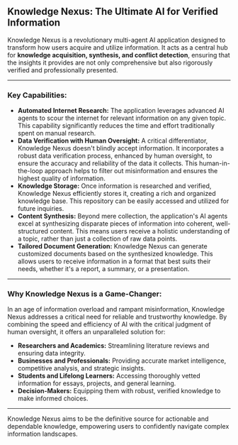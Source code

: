
## Knowledge Nexus: The Ultimate AI for Verified Information

Knowledge Nexus is a revolutionary multi-agent AI application designed to transform how users acquire and utilize information. It acts as a central hub for **knowledge acquisition, synthesis, and conflict detection**, ensuring that the insights it provides are not only comprehensive but also rigorously verified and professionally presented.

---

### Key Capabilities:

* **Automated Internet Research:** The application leverages advanced AI agents to scour the internet for relevant information on any given topic. This capability significantly reduces the time and effort traditionally spent on manual research.
* **Data Verification with Human Oversight:** A critical differentiator, Knowledge Nexus doesn't blindly accept information. It incorporates a robust data verification process, enhanced by human oversight, to ensure the accuracy and reliability of the data it collects. This human-in-the-loop approach helps to filter out misinformation and ensures the highest quality of information.
* **Knowledge Storage:** Once information is researched and verified, Knowledge Nexus efficiently stores it, creating a rich and organized knowledge base. This repository can be easily accessed and utilized for future inquiries.
* **Content Synthesis:** Beyond mere collection, the application's AI agents excel at synthesizing disparate pieces of information into coherent, well-structured content. This means users receive a holistic understanding of a topic, rather than just a collection of raw data points.
* **Tailored Document Generation:** Knowledge Nexus can generate customized documents based on the synthesized knowledge. This allows users to receive information in a format that best suits their needs, whether it's a report, a summary, or a presentation.

---

### Why Knowledge Nexus is a Game-Changer:

In an age of information overload and rampant misinformation, Knowledge Nexus addresses a critical need for reliable and trustworthy knowledge. By combining the speed and efficiency of AI with the critical judgment of human oversight, it offers an unparalleled solution for:

* **Researchers and Academics:** Streamlining literature reviews and ensuring data integrity.
* **Businesses and Professionals:** Providing accurate market intelligence, competitive analysis, and strategic insights.
* **Students and Lifelong Learners:** Accessing thoroughly vetted information for essays, projects, and general learning.
* **Decision-Makers:** Equipping them with robust, verified knowledge to make informed choices.

---

Knowledge Nexus aims to be the definitive source for actionable and dependable knowledge, empowering users to confidently navigate complex information landscapes.